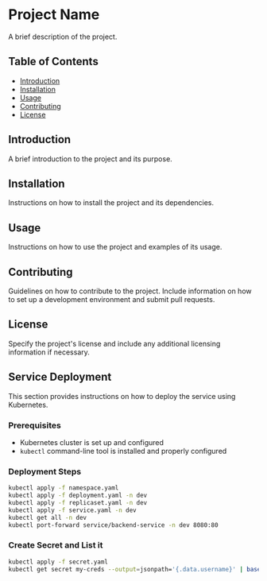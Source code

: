 # Project Name

A brief description of the project.

## Table of Contents

- [Introduction](#introduction)
- [Installation](#installation)
- [Usage](#usage)
- [Contributing](#contributing)
- [License](#license)

## Introduction

A brief introduction to the project and its purpose.

## Installation

Instructions on how to install the project and its dependencies.

## Usage

Instructions on how to use the project and examples of its usage.

## Contributing

Guidelines on how to contribute to the project. Include information on how to set up a development environment and submit pull requests.

## License

Specify the project's license and include any additional licensing information if necessary.

## Service Deployment

This section provides instructions on how to deploy the service using Kubernetes.

### Prerequisites

- Kubernetes cluster is set up and configured
- `kubectl` command-line tool is installed and properly configured

### Deployment Steps

```bash
kubectl apply -f namespace.yaml
kubectl apply -f deployment.yaml -n dev
kubectl apply -f replicaset.yaml -n dev
kubectl apply -f service.yaml -n dev
kubectl get all -n dev
kubectl port-forward service/backend-service -n dev 8080:80
```

### Create Secret and List it
```bash
kubectl apply -f secret.yaml
kubectl get secret my-creds --output=jsonpath='{.data.username}' | base64 --decode




